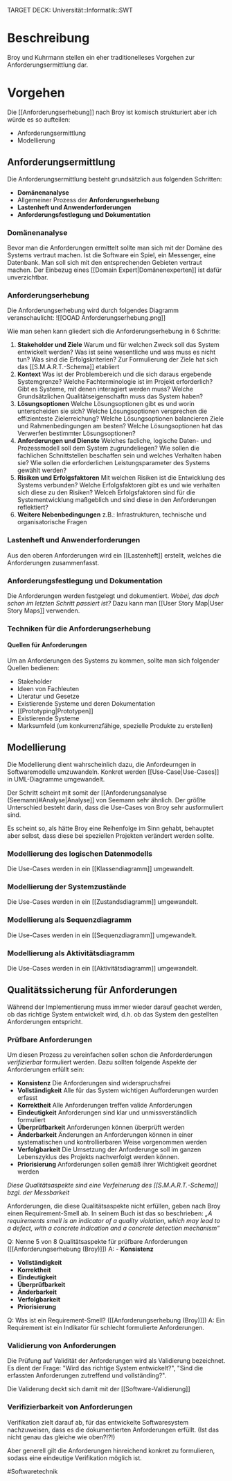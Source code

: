 TARGET DECK: Universität::Informatik::SWT

# Beschreibung
Broy und Kuhrmann stellen ein eher traditionelleses Vorgehen zur Anforderungsermittlung dar.

# Vorgehen
Die [[Anforderungserhebung]] nach Broy ist komisch strukturiert aber ich würde es so aufteilen:
- Anforderungsermittlung
- Modellierung

## Anforderungsermittlung
Die Anforderungsermittlung besteht grundsätzlich aus folgenden Schritten:
- **Domänenanalyse**
- Allgemeiner Prozess der **Anforderungserhebung**
- **Lastenheft und Anwenderforderungen**
- **Anforderungsfestlegung und Dokumentation**

### Domänenanalyse
Bevor man die Anforderungen ermittelt sollte man sich mit der Domäne des Systems vertraut machen. Ist die Software ein Spiel, ein Messenger, eine Datenbank. Man soll sich mit den entsprechenden Gebieten vertraut machen. Der Einbezug eines [[Domain Expert|Domänenexperten]] ist dafür unverzichtbar.

### Anforderungserhebung
Die Anforderungserhebung wird durch folgendes Diagramm veranschaulicht:
![[OOAD Anforderungserhebung.png]]

Wie man sehen kann gliedert sich die Anforderungserhebung in 6 Schritte:
1. **Stakeholder und Ziele**
Warum und für welchen Zweck soll das System entwickelt werden?
Was ist seine wesentliche und was muss es nicht tun?
Was sind die Erfolgskriterien?
Zur Formulierung der Ziele hat sich das [[S.M.A.R.T.-Schema]] etabliert
2. **Kontext**
Was ist der Problembereich und die sich daraus ergebende Systemgrenze?
Welche Fachterminologie ist im Projekt erforderlich?
Gibt es Systeme, mit denen interagiert werden muss?
Welche Grundsätzlichen Qualitätseigenschaftn muss das System haben?
3. **Lösungsoptionen**
Welche Lösungsoptionen gibt es und worin unterscheiden sie sich?
Welche Lösungsoptionen versprechen die effizienteste Zielerreichung?
Welche Lösungsoptionen balancieren Ziele und Rahmenbedingungen am besten?
Welche Lösungsoptionen hat das Verwerfen bestimmter Lösungsoptionen?
4. **Anforderungen und Dienste**
Welches facliche, logische Daten- und Prozessmodell soll dem System zugrundeliegen?
Wie sollen die fachlichen Schnittstellen beschaffen sein und welches Verhalten haben sie?
Wie sollen die erforderlichen Leistungsparameter des Systems gewählt werden?
5. **Risiken und Erfolgsfaktoren**
Mit welchen Risiken ist die Entwicklung des Systems verbunden?
Welche Erfolgsfaktoren gibt es und wie verhalten sich diese zu den Risiken?
Welceh Erfolgsfaktoren sind für die Systementwicklung maßgeblich und sind diese in den Anforderungen reflektiert?
6. **Weitere Nebenbedingungen**
z.B.: Infrastrukturen, technische und organisatorische Fragen 

### Lastenheft und Anwenderforderungen
Aus den oberen Anforderungen wird ein [[Lastenheft]] erstellt, welches die Anforderungen zusammenfasst.

### Anforderungsfestlegung und Dokumentation
Die Anforderungen werden festgelegt und dokumentiert. *Wobei, das doch schon im letzten Schritt passiert ist?*
Dazu kann man [[User Story Map|User Story Maps]] verwenden.


### Techniken für die Anforderungserhebung
#### Quellen für Anforderungen
Um an Anforderungen des Systems zu kommen, sollte man sich folgender Quellen bedienen:
- Stakeholder
- Ideen von Fachleuten
- Literatur und Gesetze
- Existierende Systeme und deren Dokumentation
- [[Prototyping|Prototypen]]
- Existierende Systeme
- Marksumfeld (um konkurrenzfähige, spezielle Produkte zu erstellen)

## Modellierung
Die Modellierung dient wahrscheinlich dazu, die Anfordeurngen in Softwaremodelle umzuwandeln.
Konkret werden [[Use-Case|Use-Cases]] in UML-Diagramme umgewandelt.

Der Schritt scheint mit somit der [[Anforderungsanalyse (Seemann)#Analyse|Analyse]] von Seemann sehr ähnlich. 
Der größte Unterschied besteht darin, dass die Use-Cases von Broy sehr ausformuliert sind.

Es scheint so, als hätte Broy eine Reihenfolge im Sinn gehabt, behauptet aber selbst, dass diese bei speziellen Projekten verändert werden sollte.

### Modellierung des logischen Datenmodells
Die Use-Cases werden in ein [[Klassendiagramm]] umgewandelt.

### Modellierung der Systemzustände
Die Use-Cases werden in ein [[Zustandsdiagramm]] umgewandelt.

### Modellierung als Sequenzdiagramm
Die Use-Cases werden in ein [[Sequenzdiagramm]] umgewandelt.

### Modellierung als Aktivitätsdiagramm
Die Use-Cases werden in ein [[Aktivitätsdiagramm]] umgewandelt.


## Qualitätssicherung für Anforderungen
Während der Implementierung muss immer wieder darauf geachet werden, ob das richtige System entwickelt wird, d.h. ob das System den gestellten Anforderungen entspricht.

### Prüfbare Anforderungen
Um diesen Prozess zu vereinfachen sollen schon die Anforderderungen *verifizierbar* formuliert werden. 
Dazu sollten folgende Aspekte der Anforderungen erfüllt sein:
- **Konsistenz**
Die Anforderungen sind widerspruchsfrei
- **Vollständigkeit**
Alle für das System wichtigen Aufforderungen wurden erfasst
- **Korrektheit**
Alle Anforderungen treffen valide Anforderungen
- **Eindeutigkeit**
Anforderungen sind klar und unmissverständlich formuliert
- **Überprüfbarkeit**
Anforderungen können überprüft werden
- **Änderbarkeit**
Änderungen an Anforderungen können in einer systematischen und kontrollierbaren Weise vorgenommen werden
- **Verfolgbarkeit**
Die Umsetzung der Anforderunge soll im ganzen Lebenszyklus des Projekts nachverfolgt werden können.
- **Priorisierung**
Anforderungen sollen gemäß ihrer Wichtigkeit geordnet werden

*Diese Qualitätsaspekte sind eine Verfeinerung des [[S.M.A.R.T.-Schema]] bzgl. der Messbarkeit*

Anforderungen, die diese Qualitätsaspekte nicht erfüllen, geben nach Broy einen Requirement-Smell ab. In seinem Buch ist das so beschrieben: *„A requirements smell is an indicator of a quality violation, which may lead to a defect, with a concrete indication and a concrete detection mechanism“*


Q: Nenne 5 von 8 Qualitätsaspekte für prüfbare Anforderungen ([[Anforderungserhebung (Broy)]])
A: - **Konsistenz**
- **Vollständigkeit**
- **Korrektheit**
- **Eindeutigkeit**
- **Überprüfbarkeit**
- **Änderbarkeit** 
- **Verfolgbarkeit**
- **Priorisierung**
<!--ID: 1642761437069-->


Q: Was ist ein Requirement-Smell? ([[Anforderungserhebung (Broy)]])
A: Ein Requirement ist ein Indikator für schlecht formulierte Anforderungen.
<!--ID: 1642761437178-->



### Validierung von Anforderungen
Die Prüfung auf Validität der Anforderungen wird als Validierung bezeichnet. Es dient der Frage: "Wird das richtige System entwickelt?", "Sind die erfassten Anforderungen zutreffend und vollständing?".

Die Validerung deckt sich damit mit der [[Software-Validierung]]

### Verifizierbarkeit von Anforderungen
Verifikation zielt darauf ab, für das entwickelte Softwaresystem nachzuweisen, dass es die dokumentierten Anforderungen erfüllt. (Ist das nicht genau das gleiche wie oben?!?!)

Aber generell gilt die Anforderungen hinreichend konkret zu formulieren, sodass eine eindeutige Verifikation möglich ist.




#Softwaretechnik 


